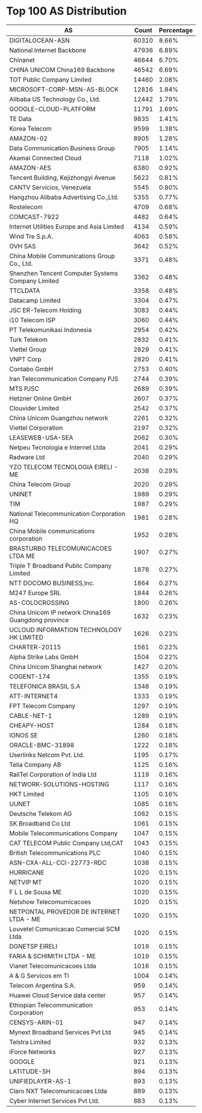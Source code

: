 # Top 100 AS Distribution
| AS | Count | Percentage |
|----|----|----|
| DIGITALOCEAN-ASN | 60310 | 8.66% |
| National Internet Backbone | 47936 | 6.89% |
| Chinanet | 46644 | 6.70% |
| CHINA UNICOM China169 Backbone | 46542 | 6.69% |
| TOT Public Company Limited | 14460 | 2.08% |
| MICROSOFT-CORP-MSN-AS-BLOCK | 12816 | 1.84% |
| Alibaba US Technology Co., Ltd. | 12442 | 1.79% |
| GOOGLE-CLOUD-PLATFORM | 11791 | 1.69% |
| TE Data | 9835 | 1.41% |
| Korea Telecom | 9599 | 1.38% |
| AMAZON-02 | 8905 | 1.28% |
| Data Communication Business Group | 7905 | 1.14% |
| Akamai Connected Cloud | 7118 | 1.02% |
| AMAZON-AES | 6380 | 0.92% |
| Tencent Building, Kejizhongyi Avenue | 5622 | 0.81% |
| CANTV Servicios, Venezuela | 5545 | 0.80% |
| Hangzhou Alibaba Advertising Co.,Ltd. | 5355 | 0.77% |
| Rostelecom | 4709 | 0.68% |
| COMCAST-7922 | 4482 | 0.64% |
| Internet Utilities Europe and Asia Limited | 4134 | 0.59% |
| Wind Tre S.p.A. | 4063 | 0.58% |
| OVH SAS | 3642 | 0.52% |
| China Mobile Communications Group Co., Ltd. | 3371 | 0.48% |
| Shenzhen Tencent Computer Systems Company Limited | 3362 | 0.48% |
| TTCLDATA | 3358 | 0.48% |
| Datacamp Limited | 3304 | 0.47% |
| JSC ER-Telecom Holding | 3083 | 0.44% |
| i10 Telecom ISP | 3060 | 0.44% |
| PT Telekomunikasi Indonesia | 2954 | 0.42% |
| Turk Telekom | 2832 | 0.41% |
| Viettel Group | 2829 | 0.41% |
| VNPT Corp | 2820 | 0.41% |
| Contabo GmbH | 2753 | 0.40% |
| Iran Telecommunication Company PJS | 2744 | 0.39% |
| MTS PJSC | 2689 | 0.39% |
| Hetzner Online GmbH | 2607 | 0.37% |
| Clouvider Limited | 2542 | 0.37% |
| China Unicom Guangzhou network | 2261 | 0.32% |
| Viettel Corporation | 2197 | 0.32% |
| LEASEWEB-USA-SEA | 2062 | 0.30% |
| Netpeu Tecnologia e Internet Ltda | 2041 | 0.29% |
| Radware Ltd | 2040 | 0.29% |
| YZO TELECOM TECNOLOGIA EIRELI - ME | 2038 | 0.29% |
| China Telecom Group | 2020 | 0.29% |
| UNINET | 1989 | 0.29% |
| TIM | 1987 | 0.29% |
| National Telecommunication Corporation HQ | 1981 | 0.28% |
| China Mobile communications corporation | 1952 | 0.28% |
| BRASTURBO TELECOMUNICACOES LTDA ME | 1907 | 0.27% |
| Triple T Broadband Public Company Limited | 1878 | 0.27% |
| NTT DOCOMO BUSINESS,Inc. | 1864 | 0.27% |
| M247 Europe SRL | 1844 | 0.26% |
| AS-COLOCROSSING | 1800 | 0.26% |
| China Unicom IP network China169 Guangdong province | 1632 | 0.23% |
| UCLOUD INFORMATION TECHNOLOGY HK LIMITED | 1626 | 0.23% |
| CHARTER-20115 | 1561 | 0.22% |
| Alpha Strike Labs GmbH | 1504 | 0.22% |
| China Unicom Shanghai network | 1427 | 0.20% |
| COGENT-174 | 1355 | 0.19% |
| TELEFONICA BRASIL S.A | 1348 | 0.19% |
| ATT-INTERNET4 | 1333 | 0.19% |
| FPT Telecom Company | 1297 | 0.19% |
| CABLE-NET-1 | 1289 | 0.19% |
| CHEAPY-HOST | 1284 | 0.18% |
| IONOS SE | 1260 | 0.18% |
| ORACLE-BMC-31898 | 1222 | 0.18% |
| Userlinks Netcom Pvt. Ltd. | 1195 | 0.17% |
| Telia Company AB | 1125 | 0.16% |
| RailTel Corporation of India Ltd | 1119 | 0.16% |
| NETWORK-SOLUTIONS-HOSTING | 1117 | 0.16% |
| HKT Limited | 1105 | 0.16% |
| UUNET | 1085 | 0.16% |
| Deutsche Telekom AG | 1062 | 0.15% |
| SK Broadband Co Ltd | 1061 | 0.15% |
| Mobile Telecommunications Company | 1047 | 0.15% |
| CAT TELECOM Public Company Ltd,CAT | 1043 | 0.15% |
| British Telecommunications PLC | 1040 | 0.15% |
| ASN-CXA-ALL-CCI-22773-RDC | 1038 | 0.15% |
| HURRICANE | 1020 | 0.15% |
| NETVIP MT | 1020 | 0.15% |
| F L L de Sousa ME | 1020 | 0.15% |
| Netshow Telecomumicacoes | 1020 | 0.15% |
| NETPONTAL PROVEDOR DE INTERNET LTDA - ME | 1020 | 0.15% |
| Louvetel Comunicacao Comercial SCM Ltda | 1020 | 0.15% |
| DGNETSP EIRELI | 1019 | 0.15% |
| FARIA & SCHIMITH LTDA - ME | 1019 | 0.15% |
| Vianet Telecomunicacoes Ltda | 1016 | 0.15% |
| A & G Servicos em TI | 1004 | 0.14% |
| Telecom Argentina S.A. | 959 | 0.14% |
| Huawei Cloud Service data center | 957 | 0.14% |
| Ethiopian Telecommunication Corporation | 953 | 0.14% |
| CENSYS-ARIN-01 | 947 | 0.14% |
| Mynext Broadband Services Pvt Ltd | 945 | 0.14% |
| Telstra Limited | 932 | 0.13% |
| iForce Networks | 927 | 0.13% |
| GOOGLE | 921 | 0.13% |
| LATITUDE-SH | 894 | 0.13% |
| UNIFIEDLAYER-AS-1 | 893 | 0.13% |
| Claro NXT Telecomunicacoes Ltda | 889 | 0.13% |
| Cyber Internet Services Pvt Ltd. | 883 | 0.13% |

